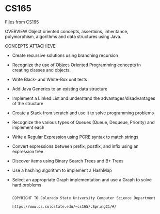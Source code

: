 # CS165
Files from CS165

OVERVIEW
  Object oriented concepts, assertions, inheritance, polymorphism, algorithms and data structures using Java.
  
CONCEPTS ATTACHIEVE
- Create recursive solutions using branching recursion
- Recognize the use of Object-Oriented Programming concepts in creating classes and objects.
- Write Black- and White-Box unit tests
- Add Java Generics to an existing data structure
- Implement a Linked List and understand the advantages/disadvantages of the structure
- Create a Stack from scratch and use it to solve programming problems
- Recognize the various types of Queues (Queue, Dequeue, Priority) and implement each
- Write a Regular Expression using PCRE syntax to match strings
- Convert expressions between prefix, postfix, and infix using an expression tree
- Discover items using Binary Search Trees and B+ Trees
- Use a hashing algorithm to implement a HashMap
- Select an appropriate Graph implementation and use a Graph to solve hard problems

                                                                                                                                      COPYRIGHT TO Colorado State University Computer Science Department
                                                                                                                                                        https://www.cs.colostate.edu/~cs165/.Spring21/#/
